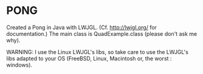 PONG
==============

Created a Pong in Java with LWJGL. (Cf. http://lwjgl.org/ for documentation.)
The main class is QuadExample.class (please don't ask me why).


WARNING:
I use the Linux LWJGL's libs, so take care to use the LWJGL's libs adapted to your OS (FreeBSD, Linux, Macintosh or, the worst : windows).

